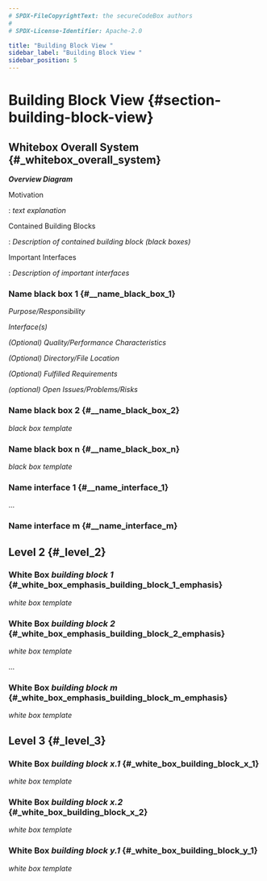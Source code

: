 ```yaml
---
# SPDX-FileCopyrightText: the secureCodeBox authors
#
# SPDX-License-Identifier: Apache-2.0

title: "Building Block View "
sidebar_label: "Building Block View "
sidebar_position: 5
---
```

# Building Block View {#section-building-block-view}

## Whitebox Overall System {#_whitebox_overall_system}

***Overview Diagram***

Motivation

:   *text explanation*

Contained Building Blocks

:   *Description of contained building block (black boxes)*

Important Interfaces

:   *Description of important interfaces*

### Name black box 1 {#__name_black_box_1}

*Purpose/Responsibility*

*Interface(s)*

*(Optional) Quality/Performance Characteristics*

*(Optional) Directory/File Location*

*(Optional) Fulfilled Requirements*

*(optional) Open Issues/Problems/Risks*

### Name black box 2 {#__name_black_box_2}

*black box template*

### Name black box n {#__name_black_box_n}

*black box template*

### Name interface 1 {#__name_interface_1}

...

### Name interface m {#__name_interface_m}

## Level 2 {#_level_2}

### White Box *building block 1* {#_white_box_emphasis_building_block_1_emphasis}

*white box template*

### White Box *building block 2* {#_white_box_emphasis_building_block_2_emphasis}

*white box template*

...

### White Box *building block m* {#_white_box_emphasis_building_block_m_emphasis}

*white box template*

## Level 3 {#_level_3}

### White Box _building block x.1_ {#_white_box_building_block_x_1}

*white box template*

### White Box _building block x.2_ {#_white_box_building_block_x_2}

*white box template*

### White Box _building block y.1_ {#_white_box_building_block_y_1}

*white box template*
